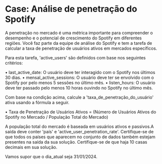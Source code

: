 # Case: Análise de penetração do Spotify



A penetração no mercado é uma métrica importante para compreender o desempenho e o potencial de crescimento do Spotify em diferentes regiões. Você faz parte da equipe de análise do Spotify e tem a tarefa de calcular a taxa de penetração de usuários ativos em mercados específicos.


Para esta tarefa, 'active_users' são definidos com base nos seguintes critérios:


• last_active_date: O usuário deve ter interagido com o Spotify nos últimos 30 dias. • mensal_active_sessions: O usuário deve ter se envolvido com o Spotify por pelo menos 5 sessões no último mês. • listen_hours: O usuário deve ter passado pelo menos 10 horas ouvindo no Spotify no último mês.


Com base na condição acima, calcule a 'taxa_de_penetração_do_usuário' ativa usando a fórmula a seguir.


• Taxa de Penetração de Usuários Ativos = (Número de Usuários Ativos do Spotify no Mercado / População Total do Mercado)


A população total do mercado é baseada em usuários ativos e passivos. ​ A saída deve conter 'país' e 'active_user_penetration_rate'. Certifique-se de que todos os países que aparecem no conjunto de dados também estejam presentes na saída da sua solução. Certifique-se de que haja 10 casas decimais em sua solução.


Vamos supor que o dia_atual seja 31/01/2024.

